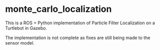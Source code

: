 # monte_carlo_localization

This is a ROS + Python implementation of Particle Filter Localization on a Turtlebot in Gazebo.

The implementation is not complete as fixes are still being made to the sensor model.
